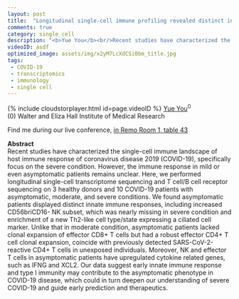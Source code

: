 ```yaml
---
layout: post
title:  "Longitudinal single-cell immune profiling revealed distinct innate immune response in asymptomatic COVID-19 patients"
comments: true
category: single_cell
description: "<b>Yue You</b><br/>Recent studies have characterized the single-cell ..."
videoID: asdf
optimized_image: assets/img/x2yM7LcXdCSi0bm_title.jpg
tags:
 - COVID-19
 - transcriptomics
 - immunology
 - single cell
---
```

{% include cloudstorplayer.html id=page.videoID %}
<u>Yue You</u><sup>0</sup><br/>
\(0\) Walter and Eliza Hall Institute of Medical Research

Find me during our live conference, [in Remo Room 1, table 43](https://remo.co)

<b>Abstract</b><br/>
Recent studies have characterized the single-cell immune landscape of host immune response of coronavirus disease 2019 \(COVID-19\), specifically focus on the severe condition. However, the immune response in mild or even asymptomatic patients remains unclear. Here, we performed longitudinal single-cell transcriptome sequencing and T cell/B cell receptor sequencing on 3 healthy donors and 10 COVID-19 patients with asymptomatic, moderate, and severe conditions. We found asymptomatic patients displayed distinct innate immune responses, including increased CD56briCD16- NK subset, which was nearly missing in severe condition and enrichment of a new Th2-like cell type/state expressing a ciliated cell marker. Unlike that in moderate condition, asymptomatic patients lacked clonal expansion of effector CD8+ T cells but had a robust effector CD4+ T cell clonal expansion, coincide with previously detected SARS-CoV-2-reactive CD4+ T cells in unexposed individuals. Moreover, NK and effector T cells in asymptomatic patients have upregulated cytokine related genes, such as IFNG and XCL2. Our data suggest early innate immune response and type I immunity may contribute to the asymptomatic phenotype in COVID-19 disease, which could in turn deepen our understanding of severe COVID-19 and guide early prediction and therapeutics.
